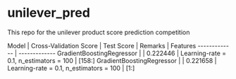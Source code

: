 # unilever_pred
This repo for the unilever product score prediction competition

Model | Cross-Validation Score | Test Score | Remarks | Features
------------- | -------------
GradientBoostingRegressor  | | 0.222446 | Learning-rate = 0.1, n_estimators = 100 | [158:]
GradientBoostingRegressor  | | 0.221658 | Learning-rate = 0.1, n_estimators = 100 | [1:]
